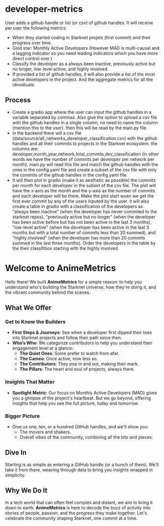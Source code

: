 # developer-metrics

User adds a github handle or list (or csv) of github handles. It will receive per user the following metrics:
- When they started coding in Starknet projets (first commit) and their progress over time. 
- Gold star: Monthly Active Developers (However MAD is multi-causal and a lagging indicator so you need leading indicators which you have more direct control over.)
- Classify the developer as a always been inactive, previously active but no longer, low-level active, and highly involved. 
- If provided a list of github handles, it will also provide a list of the most active developers in the project. And the aggregate metrics for all the idnvidiuals.

## Process

* Create a gradio app where the user can input the github handles in a variable separated by commas. Also give the option to upload a csv file with the github handles in a single column, no need to name the column (mention this to the user). then this will be read by the main.py file.
* in the backend there will a csv file (data/source/all_networks_developer_classification.csv) with the github handles and all their commits to projects in the Starknet ecosystem. the columns are: developer,month_year,network,total_commits,dev_classification (in other words we have the number of commits per developer per network per month).  main.py will read this file and match the github handles with the ones in the config.yaml file and create a subset of the csv file with only the commits of the github handles in the config.yaml file.
* It will then plot in gradio (make it as aesthetic as possible) the commits per month for each developer in the subset of the csv file. The plot will have the x-axis as the month and the y-axis as the number of commits and each developer will be there. Make the plot start wuen we get the first ever commit by any of the users inputed by the user. it will also create a table in gradio with a classification of the developers as "always been inactive" (when the developer has never commited to the starknet repos), "previously active but no longer" (when the developer has been active before but has not been active in the last 3 months), "low-level active" (when the developer has been active in the last 3 months but with a total number of commits less than 20 summed), and "highly involved" (when the developer has more than 20 commits summed in the last three months). Order the developers in the table by the their classifition starting with the highly involved.



# Welcome to AnimeMetrics

Hello there! We built **AnimeMetrics** for a simple reason: to help you understand who's building the Starknet universe, how they're doing it, and the vibrant community behind the scenes.

## What We Offer

### Get to Know the Builders
- **First Steps & Journeys**: See when a developer first dipped their toes into Starknet projects and follow their path since then.
- **Who’s Who**: We categorize contributors to help you understand their engagement level at a glance:
  - **The Quiet Ones**: Some prefer to watch from afar.
  - **The Cameo**: Once active, now less so.
  - **The Contributors**: They pop in and out, making their mark.
  - **The Pillars**: The heart and soul of projects, always there.

### Insights That Matter
- **Spotlight Metric**: Our focus on Monthly Active Developers (MAD) gives you a glimpse of the project's heartbeat. But we go beyond, offering insights that help you see the full picture, today and tomorrow.

### Bigger Picture
- Give us one, ten, or a hundred GitHub handles, and we'll show you:
  - The movers and shakers.
  - Overall vibes of the community, combining all the bits and pieces.

## Dive In

Starting is as simple as entering a GitHub handle (or a bunch of them). We'll take it from there, weaving through data to bring you insights wrapped in simplicity.

## Why We Do It

In a tech world that can often feel complex and distant, we aim to bring it down to earth. **AnimeMetrics** is here to decode the buzz of activity into stories of people, passion, and the progress they make together. Let's celebrate the community shaping Starknet, one commit at a time.

